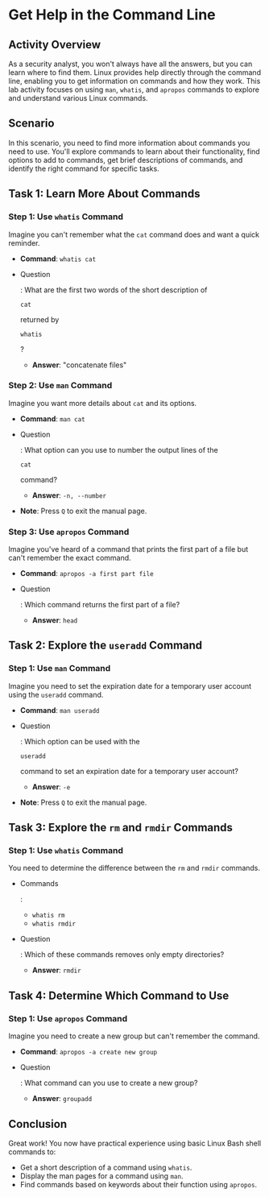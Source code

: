 # Get Help in the Command Line

## Activity Overview

As a security analyst, you won't always have all the answers, but you can learn where to find them. Linux provides help directly through the command line, enabling you to get information on commands and how they work. This lab activity focuses on using `man`, `whatis`, and `apropos` commands to explore and understand various Linux commands.

## Scenario

In this scenario, you need to find more information about commands you need to use. You'll explore commands to learn about their functionality, find options to add to commands, get brief descriptions of commands, and identify the right command for specific tasks.

## Task 1: Learn More About Commands

### Step 1: Use `whatis` Command

Imagine you can't remember what the `cat` command does and want a quick reminder.

- **Command**: `whatis cat`

- Question

  : What are the first two words of the short description of 

  ```
  cat
  ```

   returned by 

  ```
  whatis
  ```

  ?

  - **Answer**: "concatenate files"

### Step 2: Use `man` Command

Imagine you want more details about `cat` and its options.

- **Command**: `man cat`

- Question

  : What option can you use to number the output lines of the 

  ```
  cat
  ```

   command?

  - **Answer**: `-n, --number`

- **Note**: Press `Q` to exit the manual page.

### Step 3: Use `apropos` Command

Imagine you've heard of a command that prints the first part of a file but can't remember the exact command.

- **Command**: `apropos -a first part file`

- Question

  : Which command returns the first part of a file?

  - **Answer**: `head`

## Task 2: Explore the `useradd` Command

### Step 1: Use `man` Command

Imagine you need to set the expiration date for a temporary user account using the `useradd` command.

- **Command**: `man useradd`

- Question

  : Which option can be used with the 

  ```
  useradd
  ```

   command to set an expiration date for a temporary user account?

  - **Answer**: `-e`

- **Note**: Press `Q` to exit the manual page.

## Task 3: Explore the `rm` and `rmdir` Commands

### Step 1: Use `whatis` Command

You need to determine the difference between the `rm` and `rmdir` commands.

- Commands

  :

  - `whatis rm`
  - `whatis rmdir`

- Question

  : Which of these commands removes only empty directories?

  - **Answer**: `rmdir`

## Task 4: Determine Which Command to Use

### Step 1: Use `apropos` Command

Imagine you need to create a new group but can't remember the command.

- **Command**: `apropos -a create new group`

- Question

  : What command can you use to create a new group?

  - **Answer**: `groupadd`

## Conclusion

Great work! You now have practical experience using basic Linux Bash shell commands to:

- Get a short description of a command using `whatis`.
- Display the man pages for a command using `man`.
- Find commands based on keywords about their function using `apropos`.